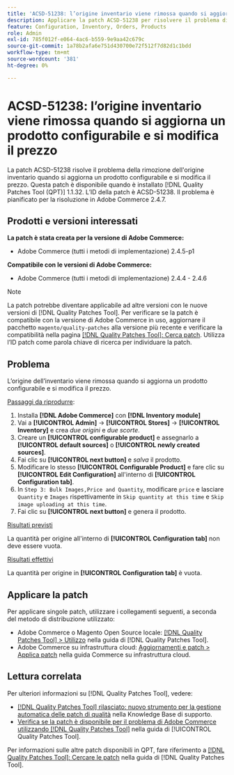 ```yaml
---
title: 'ACSD-51238: l’origine inventario viene rimossa quando si aggiorna un prodotto configurabile e si modifica il prezzo'
description: Applicare la patch ACSD-51238 per risolvere il problema di Adobe Commerce in cui l'origine inventario viene rimossa quando si aggiorna un prodotto configurabile e si modifica il prezzo.
feature: Configuration, Inventory, Orders, Products
role: Admin
exl-id: 785f012f-e064-4ac6-b559-9e9aa42c679c
source-git-commit: 1a78b2afa6e751d430700e72f512f7d82d1c1bdd
workflow-type: tm+mt
source-wordcount: '381'
ht-degree: 0%

---
```


# ACSD-51238: l’origine inventario viene rimossa quando si aggiorna un prodotto configurabile e si modifica il prezzo

La patch ACSD-51238 risolve il problema della rimozione dell&#39;origine inventario quando si aggiorna un prodotto configurabile e si modifica il prezzo. Questa patch è disponibile quando è installato [!DNL Quality Patches Tool (QPT)] 1.1.32. L’ID della patch è ACSD-51238. Il problema è pianificato per la risoluzione in Adobe Commerce 2.4.7.

## Prodotti e versioni interessati

**La patch è stata creata per la versione di Adobe Commerce:**

* Adobe Commerce (tutti i metodi di implementazione) 2.4.5-p1

**Compatibile con le versioni di Adobe Commerce:**

* Adobe Commerce (tutti i metodi di implementazione) 2.4.4 - 2.4.6

>[!NOTE]
>
>La patch potrebbe diventare applicabile ad altre versioni con le nuove versioni di [!DNL Quality Patches Tool]. Per verificare se la patch è compatibile con la versione di Adobe Commerce in uso, aggiornare il pacchetto `magento/quality-patches` alla versione più recente e verificare la compatibilità nella pagina [[!DNL Quality Patches Tool]: Cerca patch](<https://experienceleague.adobe.com/tools/commerce-quality-patches/index.html>). Utilizza l’ID patch come parola chiave di ricerca per individuare la patch.

## Problema

L’origine dell’inventario viene rimossa quando si aggiorna un prodotto configurabile e si modifica il prezzo.

<u>Passaggi da riprodurre</u>:

1. Installa **[!DNL Adobe Commerce]** con **[!DNL Inventory module]**
1. Vai a **[!UICONTROL Admin]** -> **[!UICONTROL Stores]** -> **[!UICONTROL Inventory]** e crea *due origini* e *due scorte*.
1. Creare un **[!UICONTROL configurable product]** e assegnarlo a **[!UICONTROL default sources]** o **[!UICONTROL newly created sources]**.
1. Fai clic su **[!UICONTROL next button]** e *salva* il prodotto.
1. Modificare lo stesso **[!UICONTROL Configurable Product]** e fare clic su **[!UICONTROL Edit Configuration]** all&#39;interno di **[!UICONTROL Configuration tab]**.
1. In `Step 3: Bulk Images,Price and Quantity`, modificare `price` e lasciare `Quantity` e `Images` rispettivamente in `Skip quantity at this time` e `Skip image uploading at this time`.
1. Fai clic su **[!UICONTROL next button]** e genera il prodotto.

<u>Risultati previsti</u>

La quantità per origine all&#39;interno di **[!UICONTROL Configuration tab]** non deve essere vuota.

<u>Risultati effettivi</u>

La quantità per origine in **[!UICONTROL Configuration tab]** è vuota.

## Applicare la patch

Per applicare singole patch, utilizzare i collegamenti seguenti, a seconda del metodo di distribuzione utilizzato:

* Adobe Commerce o Magento Open Source locale: [[!DNL Quality Patches Tool] > Utilizzo](/help/tools/quality-patches-tool/usage.md) nella guida di [!DNL Quality Patches Tool].
* Adobe Commerce su infrastruttura cloud: [Aggiornamenti e patch > Applica patch](https://experienceleague.adobe.com/docs/commerce-cloud-service/user-guide/develop/upgrade/apply-patches.html) nella guida Commerce su infrastruttura cloud.

## Lettura correlata

Per ulteriori informazioni su [!DNL Quality Patches Tool], vedere:

* [[!DNL Quality Patches Tool] rilasciato: nuovo strumento per la gestione automatica delle patch di qualità](https://experienceleague.adobe.com/en/docs/commerce-knowledge-base/kb/announcements/commerce-announcements/magento-quality-patches-released-new-tool-to-self-serve-quality-patches) nella Knowledge Base di supporto.
* [Verifica se la patch è disponibile per il problema di Adobe Commerce utilizzando  [!DNL Quality Patches Tool]](/help/tools/quality-patches-tool/patches-available-in-qpt/check-patch-for-magento-issue-with-magento-quality-patches.md) nella guida di [!UICONTROL Quality Patches Tool].


Per informazioni sulle altre patch disponibili in QPT, fare riferimento a [[!DNL Quality Patches Tool]: Cercare le patch](<https://experienceleague.adobe.com/tools/commerce-quality-patches/index.html>) nella guida di [!DNL Quality Patches Tool].
